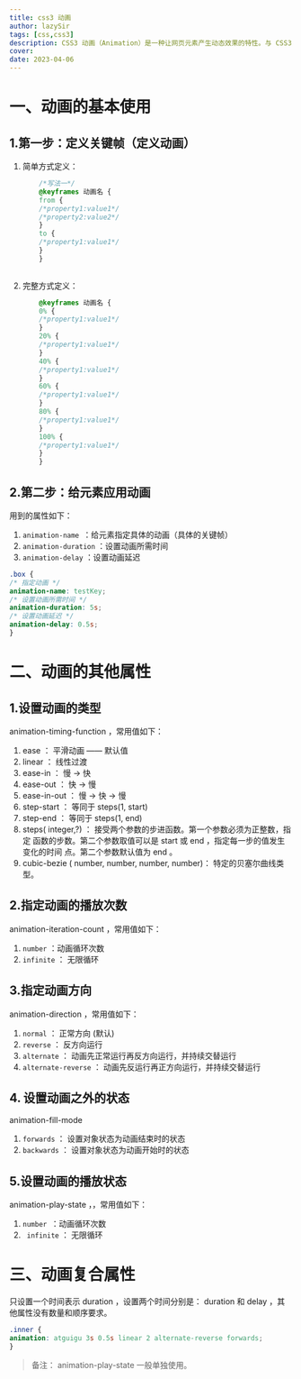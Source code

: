 ```yaml
---
title: css3 动画
author: lazySir
tags: [css,css3]
description: CSS3 动画（Animation）是一种让网页元素产生动态效果的特性。与 CSS3 过渡不同的是，CSS3 动画可以实现更加复杂的动态效果，比如旋转、缩放、透明度变化等等。在本篇博客中，我们将介绍 CSS3 动画的基本语法和一些实际应用场景。
cover: 
date: 2023-04-06
---
```




# 一、动画的基本使用
## 1.第一步：定义关键帧（定义动画）
1. 简单方式定义：
	```css
		/*写法一*/
		@keyframes 动画名 {
		from {
		/*property1:value1*/
		/*property2:value2*/
		}
		to {
		/*property1:value1*/
		}
		}
		
	```
		
2. 完整方式定义：
	```css
		@keyframes 动画名 {
		0% {
		/*property1:value1*/
		}
		20% {
		/*property1:value1*/
		}
		40% {
		/*property1:value1*/
		}
		60% {
		/*property1:value1*/
		}
		80% {
		/*property1:value1*/
		}
		100% {
		/*property1:value1*/
		}
		}
	```
## 2.第二步：给元素应用动画
用到的属性如下：
1. `animation-name `：给元素指定具体的动画（具体的关键帧）
2. `animation-duration` ：设置动画所需时间
3. `animation-delay` ：设置动画延迟
```css
.box {
/* 指定动画 */
animation-name: testKey;
/* 设置动画所需时间 */
animation-duration: 5s;
/* 设置动画延迟 */
animation-delay: 0.5s;
}
```
# 二、动画的其他属性
## 1.设置动画的类型
animation-timing-function ，常用值如下：
1. ease ： 平滑动画 —— 默认值
2. linear ： 线性过渡
3. ease-in ： 慢 → 快
4. ease-out ： 快 → 慢
5. ease-in-out ： 慢 → 快 → 慢
6. step-start ： 等同于 steps(1, start)
7. step-end ： 等同于 steps(1, end)
8. steps( integer,?) ： 接受两个参数的步进函数。第一个参数必须为正整数，指定
函数的步数。第二个参数取值可以是 start 或 end ，指定每一步的值发生变化的时间
点。第二个参数默认值为 end 。
9. cubic-bezie ( number, number, number, number)： 特定的贝塞尔曲线类型。
## 2.指定动画的播放次数 
animation-iteration-count ，常用值如下：
1. `number` ：动画循环次数
2. `infinite` ： 无限循环
## 3.指定动画方向
animation-direction ，常用值如下：
1. `normal` ： 正常方向 (默认)
2. `reverse` ： 反方向运行
3. `alternate` ： 动画先正常运行再反方向运行，并持续交替运行
4. `alternate-reverse` ： 动画先反运行再正方向运行，并持续交替运行

## 4. 设置动画之外的状态
animation-fill-mode
1. `forwards` ： 设置对象状态为动画结束时的状态
2. `backwards` ： 设置对象状态为动画开始时的状态

## 5.设置动画的播放状态
animation-play-state ，，常用值如下：
1. `number `：动画循环次数
2. ` infinite` ： 无限循环

# 三、动画复合属性
只设置一个时间表示 duration ，设置两个时间分别是： duration 和 delay ，其他属性没有数量和顺序要求。
```css
.inner {
animation: atguigu 3s 0.5s linear 2 alternate-reverse forwards;
}
```
>备注： animation-play-state 一般单独使用。